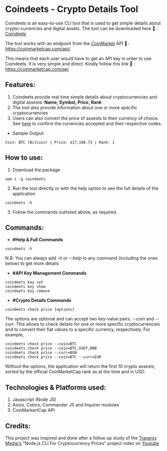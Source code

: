 # Coindeets - Crypto Details Tool
Coindeets is an easy-to-use CLI tool that is used to get simple details about crypto-currencies and digital assets. 
The tool can be downloaded here :link: : [Coindeets](https://www.npmjs.com/package/coindeets)

The tool works with an endpoint from the [CoinMarket](https://coinmarketcap.com) API :link: : https://coinmarketcap.com/api/

This means that each user would have to get an API key in order to use Coindeets. It is very simple and direct. Kindly follow this link :link: : https://coinmarketcap.com/api

## Features:
1. Coindeets provide real time simple details about cryptocurrencies and digital assests: **Name, Symbol, Price, Rank**
2. The tool also provide information about one or more specific cryptocurrencies
3. Users can also convert the price of assests to their currency of choice. See [here](https://coinmarketcap.com/api/documentation/v1/#section/Standards-and-Conventions) to confirm the currencies accepted and their respective codes.

- Sample Output:
```
Coin: BTC (Bitcoin) | Price: $17,188.73 | Rank: 1
```

## How to use:
1. Download the package
```
npm i -g coindeets
```
2. Run the tool directly or with the help option to see the full details of the application
```
coindeets -h
```
3. Follow the commands outlisted above, as required.


## Commands:
- **#Help & Full Commands**
```
coindeets -h
```
N.B: You can always add *-h or --help* to any command (including the ones below) to get more details
- **#API Key Management Commands**
```
coindeets key set
coindeets key show
coindeets key remove
```
- **#Crypto Details Commands**
```
coindeets check price [options]
```
The options are optional and can accept two key-value pairs: *--coin* and *--curr*. This allows to check details for one or more specific cryptocurrencies and to convert their fiat values to a specific currency, respectively.
For example,
```
coindeets check price --coin=BTC
coindeets check price --coin=BTC,USDT,BNB
coindeets check price --curr=NGN 
coindeets check price --coin=BTC --curr=EUR
```
Without the options, the application will return the first 10 crypto assests, sorted by the official CoinMarketCap rank as at the time and in USD.


## Technologies & Platforms used:
1. Javascript (Node JS)
2. Axios, Colors, Commander JS and Inquirer modules
3. CoinMarkertCap API


## Credits:
This project was inspired and done after a follow up study of the [Traversy Media's](https://https://traversymedia.com/) "Node.js CLI For Cryptocurrency Prices" project video on [Youtube](https://www.youtube.com/watch?v=-6OAHsde15E&list=PLOIqoeraV94gtjixvyve7Lywvhg9QB_XW&index=1)
